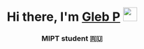 <h1 align="center">Hi there, I'm <a href="https://vk.com/glebus_trzrt" target="_blank">Gleb P</a> 
<img src="https://github.com/blackcater/blackcater/raw/main/images/Hi.gif" height="32"/></h1>
<h3 align="center">MIPT student 🇷🇺</h3>
